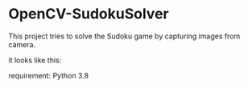 # OpenCV-SudokuSolver

This project tries to solve the Sudoku game by capturing images from camera.

it looks like this:


requirement:
Python 3.8

